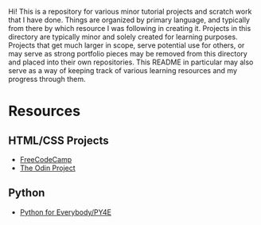 Hi! This is a repository for various minor tutorial projects and scratch work that I have done. Things are organized by primary language, and typically from there by which resource I was following in creating it. Projects in this directory are typically minor and solely created for learning purposes. Projects that get much larger in scope, serve potential use for others, or may serve as strong portfolio pieces may be removed from this directory and placed into their own repositories. This README in particular may also serve as a way of keeping track of various learning resources and my progress through them.

# Resources
## HTML/CSS Projects
- [FreeCodeCamp](https://www.freecodecamp.org/opeyer)
- [The Odin Project](https://theodinproject.com/)

## Python
- [Python for Everybody/PY4E](https://www.py4e.com/)
